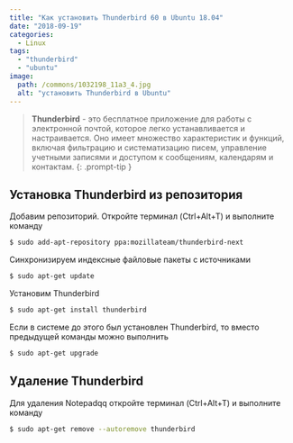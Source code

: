 ```yaml
---
title: "Как установить Thunderbird 60 в Ubuntu 18.04"
date: "2018-09-19"
categories: 
  - Linux
tags: 
  - "thunderbird"
  - "ubuntu"
image:
  path: /commons/1032198_11a3_4.jpg
  alt: "установить Thunderbird в Ubuntu"
---
```


> **Thunderbird** - это бесплатное приложение для работы с электронной почтой, которое легко устанавливается и настраивается. Оно имеет множество характеристик и функций, включая фильтрацию и систематизацию писем, управление учетными записями и доступом к сообщениям, календарям и контактам.
{: .prompt-tip }

## Установка Thunderbird из репозитория

Добавим репозиторий. Откройте терминал (Ctrl+Alt+T) и выполните команду

```sh
$ sudo add-apt-repository ppa:mozillateam/thunderbird-next
```

Синхронизируем индексные файловые пакеты с источниками

```sh
$ sudo apt-get update
```

Установим Thunderbird

```sh
$ sudo apt-get install thunderbird
```

Если в системе до этого был установлен Thunderbird, то вместо предыдущей команды можно выполнить

```sh
$ sudo apt-get upgrade
```

## Удаление Thunderbird

Для удаления Notepadqq откройте терминал (Ctrl+Alt+T) и выполните команду

```sh
$ sudo apt-get remove --autoremove thunderbird
```
